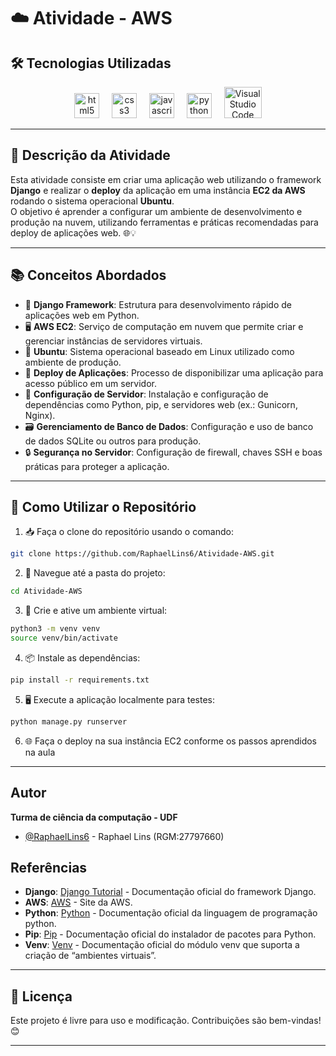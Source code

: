 # ☁️ Atividade - AWS

## 🛠️ Tecnologias Utilizadas

<p align="center"> 
<img src="https://cdn.jsdelivr.net/gh/devicons/devicon/icons/html5/html5-original.svg" height="40" alt="html5 logo"/>
<img width="12" />
<img src="https://cdn.jsdelivr.net/gh/devicons/devicon/icons/css3/css3-original.svg" height="40" alt="css3 logo"/>
<img width="12" />
<img src="https://cdn.jsdelivr.net/gh/devicons/devicon/icons/javascript/javascript-original.svg" height="40" alt="javascript logo"/>
<img width="12" />
<img src="https://cdn.jsdelivr.net/gh/devicons/devicon/icons/python/python-original.svg" height="40" alt="python logo"/>
<img width="12" />
<img src="https://upload.wikimedia.org/wikipedia/commons/thumb/9/9a/Visual_Studio_Code_1.35_icon.svg/2048px-Visual_Studio_Code_1.35_icon.svg.png" alt="Visual Studio Code" width="60" height="50"/> 

---

## 📝 Descrição da Atividade

Esta atividade consiste em criar uma aplicação web utilizando o framework **Django** e realizar o **deploy** da aplicação em uma instância **EC2 da AWS** rodando o sistema operacional **Ubuntu**.  
O objetivo é aprender a configurar um ambiente de desenvolvimento e produção na nuvem, utilizando ferramentas e práticas recomendadas para deploy de aplicações web. 🌐💡

---

## 📚 Conceitos Abordados

- 🐍 **Django Framework**: Estrutura para desenvolvimento rápido de aplicações web em Python.
- 🖥️ **AWS EC2**: Serviço de computação em nuvem que permite criar e gerenciar instâncias de servidores virtuais.
- 🐧 **Ubuntu**: Sistema operacional baseado em Linux utilizado como ambiente de produção.
- 🚀 **Deploy de Aplicações**: Processo de disponibilizar uma aplicação para acesso público em um servidor.
- 🔧 **Configuração de Servidor**: Instalação e configuração de dependências como Python, pip, e servidores web (ex.: Gunicorn, Nginx).
- 🗃️ **Gerenciamento de Banco de Dados**: Configuração e uso de banco de dados SQLite ou outros para produção.
- 🔒 **Segurança no Servidor**: Configuração de firewall, chaves SSH e boas práticas para proteger a aplicação.

---

## 🚀 Como Utilizar o Repositório

1. 📥 Faça o clone do repositório usando o comando:
```bash
git clone https://github.com/RaphaelLins6/Atividade-AWS.git
```
2. 📂 Navegue até a pasta do projeto:

```bash
cd Atividade-AWS
```
3. 🧪 Crie e ative um ambiente virtual:
```bash
python3 -m venv venv
source venv/bin/activate
```
4. 📦 Instale as dependências:
```bash
pip install -r requirements.txt
```
5. 🖥️ Execute a aplicação localmente para testes:
```bash
python manage.py runserver
```
6. 🌐 Faça o deploy na sua instância EC2 conforme os passos aprendidos na aula

---

## Autor

**Turma de ciência da computação - UDF**
- [@RaphaelLins6](https://www.github.com/RaphaelLins6) - Raphael Lins (RGM:27797660)

## Referências

* **Django**: [Django Tutorial](https://docs.djangoproject.com/en/5.2/intro/install/) - Documentação oficial do framework Django.
* **AWS**: [AWS](https://aws.amazon.com/pt/free/?all-free-tier.sort-by=item.additionalFields.SortRank&all-free-tier.sort-order=asc&awsf.Free%20Tier%20Types=*all&awsf.Free%20Tier%20Categories=*all) - Site da AWS.
* **Python**: [Python](https://www.python.org/downloads/release/python-3132/) - Documentação oficial da linguagem de programação python.
* **Pip**: [Pip](https://pip.pypa.io/en/stable/getting-started/) - Documentação oficial do instalador de pacotes para Python.
* **Venv**: [Venv](https://docs.python.org/3/library/venv.html#module-venv) - Documentação oficial do módulo venv que suporta a criação de “ambientes virtuais”.

---

## 📜 Licença

Este projeto é livre para uso e modificação. Contribuições são bem-vindas! 😊

---